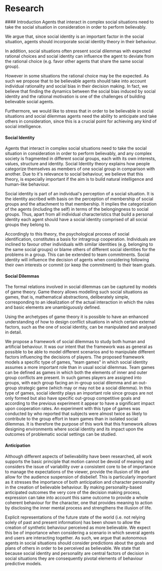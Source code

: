 # Research
<p></p>
#### Introduction
Agents that interact in complex social situations need to take the social 
situation in consideration in order to perform believably.

We argue that, since social identity is an important factor in the social 
situation, agents should incorporate social identity theory in their behaviour.

In addition, social situations often present social dilemmas with expected 
rational choices and social identity can influence the agent to deviate 
from the rational choice (e.g. favor other agents that share the same 
social group).

However in some situations the rational choice may be the expected. As such 
we propose that to be believable agents should take into account individual 
rationality and social bias in their decision making. In fact, we believe that 
finding the dynamics between the social bias induced by social identity and 
the rational motivation is one of the challenges of building believable 
social agents. 

Furthermore, we would like to stress that in order to be believable in social 
situations and social dilemmas agents need the ability to anticipate and take 
others in consideration, since this is a crucial point for achieving any kind 
of social intelligence.

#### Social Identity

Agents that interact in complex social situations need to take the social
situation in consideration in order to perform believably, and any complex
society is fragmented in different social groups, each with its own
interests, values, structure and identity. Social Identity theory explains
how people categorize themselves as members of one social group in
comparison with another. Due to it's relevance to social behaviour, we
believe that this theory, is especially important if the aim is to build
natural intelligence and human-like behaviour.

Social identity is part of an individual's perception of a social situation.
It is the identity ascribed with basis on the perception of membership of
social groups and the attachment to that membership. It implies the
categorization of the agents (including the self) in terms of the
belongingness to social groups. Thus, apart from all individual
characteristics that build a personal identity each agent should have a
social identity comprised of all social groups they belong to.

Accordingly to this theory, the psychological process of social
identification, constitutes a basis for intragroup cooperation. Individuals
are inclined to favour other individuals with similar identities (e.g.
belonging to the same social groups) or blame others of different social
identities for the problems in a group. This can be extended to team
commitments. Social identity will influence the decision of agents when
considering following their own interests or commit (or keep the commitment)
to their team goals.

#### Social Dilemmas

The formal relations involved in social dilemmas can be captured by models 
of game theory. Game theory allows modelling such social situations as 
games, that is, mathematical abstractions, deliberately simple, 
corresponding to an idealization of the actual interaction in which the 
rules and basic elements are unambiguously defined. 

Using the archetypes of game theory it is possible to have an enhanced 
understanding of how to design conflict situations in which certain external 
factors, such as the one of social identity, can be manipulated and analysed 
in detail. 

We propose a framework of social dilemmas to study both human and artificial 
behaviour. It was our intent that the framework was as general as possible to 
be able to model different scenarios and to manipulate different factors 
influencing the decisions of players. The proposed framework models a specific 
type of games, "team games" in which social identity 
assumes a more important role than in usual social dilemmas. Team games can be 
defined as games in which both the elements of inner and outer group conflicts 
are present. In such games players are assigned into groups, with each group 
facing an in-group social dilemma and an out-group strategic game (which may or 
may not be a social dilemma). In this type of games, social identity plays an 
important role since groups are not only formed but also have specific out-group 
competitive goals and according to the previous experiment it appear to have a 
significant impact upon cooperation rates. An experiment with this type of games 
was conducted by who reported that subjects were almost 
twice as likely to contribute to the group effort in team games than in isolated 
social dilemmas. It is therefore the purpose of this work that this framework 
allows designing environments where social identity and its impact upon the 
outcomes of problematic social settings can be studied.  

#### Anticipation

Although different aspects of believability have been researched, all work 
supports the basic principle that motion cannot be devoid of meaning and considers 
the issue of variability over a consistent core to be of importance to manage the 
expectations of the viewer, provide the illusion of life and allow for the audience 
suspension of disbelief. This is particularly important as it stresses the 
importance of both anticipation and character personality in the creation of 
believable behaviour. By making personality-based anticipated outcomes the very 
core of the decision making process, expression can take into account this same 
outcome to provide a whole coherent behaviour for the character, one that provides 
meaning to action by disclosing the inner mental process and strengthens the 
illusion of life. 

Explicit representations of the future state of the world (i.e. not relying solely 
of past and present information) has been shown to allow the creation of synthetic 
behaviour perceived as more believable. We expect this be of importance when 
considering a scenario in which several agents and users are interacting together. 
As such, we argue that autonomous agents in social situations should consider 
predictions about the goals and plans of others in order to be perceived as 
believable. We state that because social identity and personality are central 
factors of decision in social situations they are consequently pivotal elements of 
behaviour predictive models.
